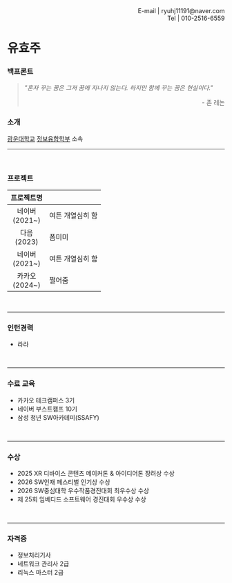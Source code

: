 <div style="text-align: right">E-mail | ryuhj11191@naver.com<br>
Tel | 010-2516-6559
</div>

# 유효주

### 백프론트
> *"혼자 꾸는 꿈은 그저 꿈에 지나지 않는다. 하지만 함께 꾸는 꿈은 현실이다."*
><div style="text-align: right">- 존 레논<br>


### 소개
  [광운대학교](https://www.kw.ac.kr) [정보융합학부](https://ic.kw.ac.kr/main/main.php) 소속	
  
----

<br>

### 프로젝트
|프로젝트명      | &nbsp;
|:---:			|:----		|
|네이버<br />(2021~)  | 여튼 개열심히 함 |
|다음<br />(2023)     | 폼미미			|
|네이버<br />(2021~)  | 여튼 개열심히 함 |
|카카오<br />(2024~)  |쩔어줌		 |  
<br>

---
### 인턴경력
- 라라  
<br>

---
### 수료 교육
- 카카오 테크캠퍼스 3기
- 네이버 부스트캠프 10기
- 삼성 청년 SW아카데미(SSAFY)   
<br>

---

### 수상
- 2025 XR 디바이스 콘텐츠 메이커톤 & 아이디어톤 장려상 수상
- 2026 SW인재 페스티벌 인기상 수상
- 2026 SW중심대학 우수작품경진대회 최우수상 수상
- 제 25회 임베디드 소프트웨어 경진대회 우수상 수상
<br>

---

### 자격증
- 정보처리기사
- 네트워크 관리사 2급
- 리눅스 마스터 2급
